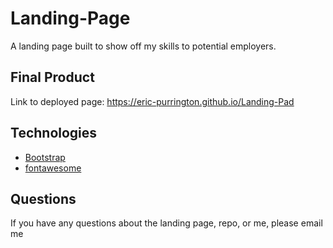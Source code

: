 # Landing-Page
A landing page built to show off my skills to potential employers.


## Final Product

Link to deployed page: https://eric-purrington.github.io/Landing-Pad


## Technologies
                                          
- [Bootstrap](https://getbootstrap.com/)
- [fontawesome](https://fontawesome.com/)


## Questions

If you have any questions about the landing page, repo, or me, please email me 